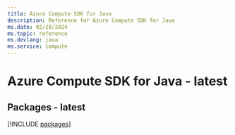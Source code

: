 ```yaml
---
title: Azure Compute SDK for Java
description: Reference for Azure Compute SDK for Java
ms.date: 02/29/2024
ms.topic: reference
ms.devlang: java
ms.service: compute
---
```

# Azure Compute SDK for Java - latest
## Packages - latest
[!INCLUDE [packages](compute-index.md)]